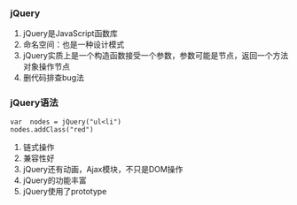 ### jQuery

1. jQuery是JavaScript函数库
2. 命名空间：也是一种设计模式
3. jQuery实质上是一个构造函数接受一个参数，参数可能是节点，返回一个方法对象操作节点
4. 删代码排查bug法

### jQuery语法

```
var  nodes = jQuery("ul<li")
nodes.addClass("red")
```
1. 链式操作
2. 兼容性好
3. jQuery还有动画，Ajax模块，不只是DOM操作
4. jQuery的功能丰富
5. jQuery使用了prototype